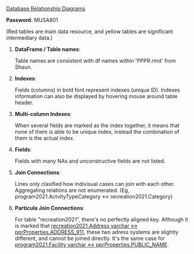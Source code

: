 [Database Relationship Diagrams]: https://dbdiagram.io/d/61ef4adb7cf3fc0e7c601287

[Database Relationship Diagrams](https://dbdiagram.io/d/61ef4adb7cf3fc0e7c601287 )

**Password**: MUSA801

(Red tables are main data resource, and yellow tables are significant intermediary data.)



1. **DataFrame / Table names**: 

   Table names are consistent with df names within 'PPPR.rmd' from Shaun.

   

2. **Indexes**: 

   Fields (columns) in bold font represent indexes (unique ID). Indexes information can also be displayed by hovering mouse around table header. 

3. **Multi-column Indexes**:

   When several fields are marked as the index together, it means that none of them is able to be unique index, instead the combination of them is the actual index.

   

4. **Fields**: 

   Fields with many NAs and unconstructive fields are not listed.

   

5. **Join Connections**: 

   Lines only clasified how indivisual cases can join with each other. Aggregating relations are not enumerated. (Eg, program2021.ActvityTypeCategory <-> recreation2021.Category)

6. **Particula Join Connections**: 

   For table "recreation2021", there's no perfectly aligned key. Although it is marked that <u>recreation2021.Address varchar  <->  pprProperties.ADDRESS_911</u>, these two adress systems are slightly different, and cannot be joined directly. It's the same case for <u>program2021.Facility varchar  <->  pprProperties.PUBLIC_NAME</u>.